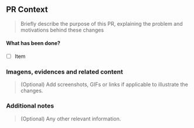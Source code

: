## PR Context

> Briefly describe the purpose of this PR, explaining the problem and motivations behind these changes

#### What has been done?

- [ ] Item

### Imagens, evidences and related content

> (Optional) Add screenshots, GIFs or links if applicable to illustrate the changes.

### Additional notes

> (Optional) Any other relevant information.
